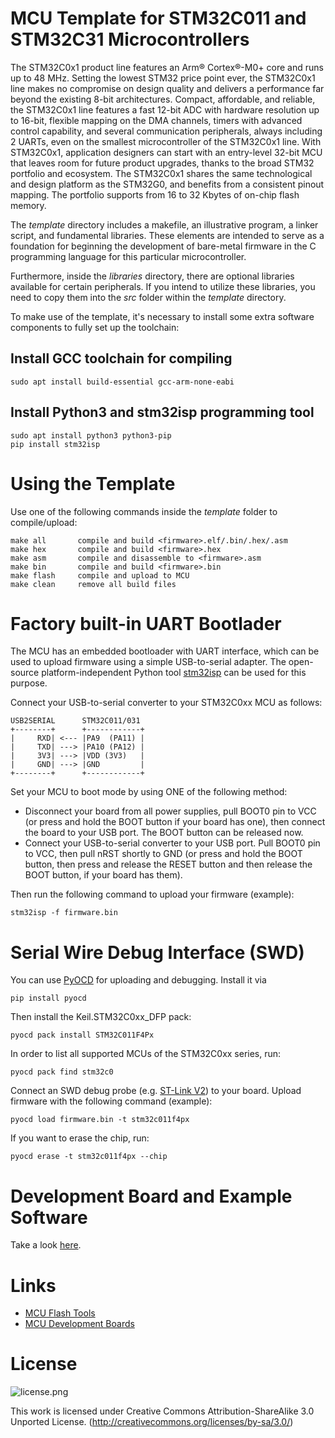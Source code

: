 # MCU Template for STM32C011 and STM32C31 Microcontrollers
The STM32C0x1 product line features an Arm® Cortex®-M0+ core and runs up to 48 MHz. Setting the lowest STM32 price point ever, the STM32C0x1 line makes no compromise on design quality and delivers a performance far beyond the existing 8-bit architectures. Compact, affordable, and reliable, the STM32C0x1 line features a fast 12-bit ADC with hardware resolution up to 16-bit, flexible mapping on the DMA channels, timers with advanced control capability, and several communication peripherals, always including 2 UARTs, even on the smallest microcontroller of the STM32C0x1 line. With STM32C0x1, application designers can start with an entry-level 32-bit MCU that leaves room for future product upgrades, thanks to the broad STM32 portfolio and ecosystem. The STM32C0x1 shares the same technological and design platform as the STM32G0, and benefits from a consistent pinout mapping. The portfolio supports from 16 to 32 Kbytes of on-chip flash memory.

The *template* directory includes a makefile, an illustrative program, a linker script, and fundamental libraries. These elements are intended to serve as a foundation for beginning the development of bare-metal firmware in the C programming language for this particular microcontroller.

Furthermore, inside the *libraries* directory, there are optional libraries available for certain peripherals. If you intend to utilize these libraries, you need to copy them into the *src* folder within the *template* directory.

To make use of the template, it's necessary to install some extra software components to fully set up the toolchain:

## Install GCC toolchain for compiling
```
sudo apt install build-essential gcc-arm-none-eabi
```

## Install Python3 and stm32isp programming tool
```
sudo apt install python3 python3-pip
pip install stm32isp
```

# Using the Template
Use one of the following commands inside the *template* folder to compile/upload:

```
make all       compile and build <firmware>.elf/.bin/.hex/.asm
make hex       compile and build <firmware>.hex
make asm       compile and disassemble to <firmware>.asm
make bin       compile and build <firmware>.bin
make flash     compile and upload to MCU
make clean     remove all build files
```

# Factory built-in UART Bootlader
The MCU has an embedded bootloader with UART interface, which can be used to upload firmware using a simple USB-to-serial adapter. The open-source platform-independent Python tool [stm32isp](https://pypi.org/project/stm32isp/) can be used for this purpose.

Connect your USB-to-serial converter to your STM32C0xx MCU as follows:

```
USB2SERIAL      STM32C011/031
+--------+      +------------+
|     RXD| <--- |PA9  (PA11) |
|     TXD| ---> |PA10 (PA12) |
|     3V3| ---> |VDD (3V3)   |
|     GND| ---> |GND         |
+--------+      +------------+
```

Set your MCU to boot mode by using ONE of the following method:
- Disconnect your board from all power supplies, pull BOOT0 pin to VCC (or press and hold the BOOT button if your board has one), then connect the board to your USB port. The BOOT button can be released now.
- Connect your USB-to-serial converter to your USB port. Pull BOOT0 pin to VCC, then pull nRST shortly to GND (or press and hold the BOOT button, then press and release the RESET button and then release the BOOT button, if your board has them).

Then run the following command to upload your firmware (example):

```
stm32isp -f firmware.bin
```

# Serial Wire Debug Interface (SWD)
You can use [PyOCD](https://pyocd.io/) for uploading and debugging. Install it via

```
pip install pyocd
```

Then install the Keil.STM32C0xx_DFP pack:

```
pyocd pack install STM32C011F4Px
```

In order to list all supported MCUs of the STM32C0xx series, run:

```
pyocd pack find stm32c0
```

Connect an SWD debug probe (e.g. [ST-Link V2](https://aliexpress.com/w/wholesale-st%2525252dlink-v2.html)) to your board. Upload firmware with the following command (example):

```
pyocd load firmware.bin -t stm32c011f4px
```

If you want to erase the chip, run:

```
pyocd erase -t stm32c011f4px --chip
```

# Development Board and Example Software
Take a look [here](https://github.com/wagiminator/Development-Boards/tree/main/STM32C011F4P6_DevBoard).

# Links
- [MCU Flash Tools](https://github.com/wagiminator/MCU-Flash-Tools)
- [MCU Development Boards](https://github.com/wagiminator/Development-Boards)

# License

![license.png](https://i.creativecommons.org/l/by-sa/3.0/88x31.png)

This work is licensed under Creative Commons Attribution-ShareAlike 3.0 Unported License. 
(http://creativecommons.org/licenses/by-sa/3.0/)
